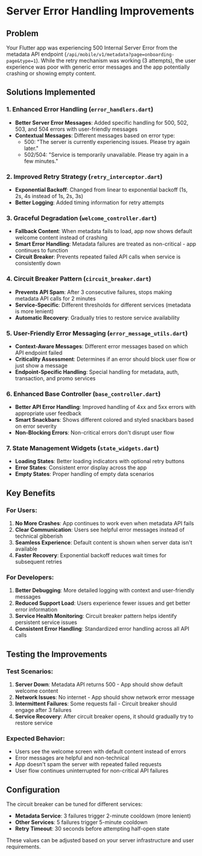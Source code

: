 # Server Error Handling Improvements

## Problem
Your Flutter app was experiencing 500 Internal Server Error from the metadata API endpoint (`/api/mobile/v1/metadata?page=onboarding-page&type=1`). While the retry mechanism was working (3 attempts), the user experience was poor with generic error messages and the app potentially crashing or showing empty content.

## Solutions Implemented

### 1. Enhanced Error Handling (`error_handlers.dart`)
- **Better Server Error Messages**: Added specific handling for 500, 502, 503, and 504 errors with user-friendly messages
- **Contextual Messages**: Different messages based on error type:
  - 500: "The server is currently experiencing issues. Please try again later."
  - 502/504: "Service is temporarily unavailable. Please try again in a few minutes."

### 2. Improved Retry Strategy (`retry_interceptor.dart`)
- **Exponential Backoff**: Changed from linear to exponential backoff (1s, 2s, 4s instead of 1s, 2s, 3s)
- **Better Logging**: Added timing information for retry attempts

### 3. Graceful Degradation (`welcome_controller.dart`)
- **Fallback Content**: When metadata fails to load, app now shows default welcome content instead of crashing
- **Smart Error Handling**: Metadata failures are treated as non-critical - app continues to function
- **Circuit Breaker**: Prevents repeated failed API calls when service is consistently down

### 4. Circuit Breaker Pattern (`circuit_breaker.dart`)
- **Prevents API Spam**: After 3 consecutive failures, stops making metadata API calls for 2 minutes
- **Service-Specific**: Different thresholds for different services (metadata is more lenient)
- **Automatic Recovery**: Gradually tries to restore service availability

### 5. User-Friendly Error Messaging (`error_message_utils.dart`)
- **Context-Aware Messages**: Different error messages based on which API endpoint failed
- **Criticality Assessment**: Determines if an error should block user flow or just show a message
- **Endpoint-Specific Handling**: Special handling for metadata, auth, transaction, and promo services

### 6. Enhanced Base Controller (`base_controller.dart`)
- **Better API Error Handling**: Improved handling of 4xx and 5xx errors with appropriate user feedback
- **Smart Snackbars**: Shows different colored and styled snackbars based on error severity
- **Non-Blocking Errors**: Non-critical errors don't disrupt user flow

### 7. State Management Widgets (`state_widgets.dart`)
- **Loading States**: Better loading indicators with optional retry buttons
- **Error States**: Consistent error display across the app
- **Empty States**: Proper handling of empty data scenarios

## Key Benefits

### For Users:
1. **No More Crashes**: App continues to work even when metadata API fails
2. **Clear Communication**: Users see helpful error messages instead of technical gibberish
3. **Seamless Experience**: Default content is shown when server data isn't available
4. **Faster Recovery**: Exponential backoff reduces wait times for subsequent retries

### For Developers:
1. **Better Debugging**: More detailed logging with context and user-friendly messages
2. **Reduced Support Load**: Users experience fewer issues and get better error information
3. **Service Health Monitoring**: Circuit breaker pattern helps identify persistent service issues
4. **Consistent Error Handling**: Standardized error handling across all API calls

## Testing the Improvements

### Test Scenarios:
1. **Server Down**: Metadata API returns 500 - App should show default welcome content
2. **Network Issues**: No internet - App should show network error message
3. **Intermittent Failures**: Some requests fail - Circuit breaker should engage after 3 failures
4. **Service Recovery**: After circuit breaker opens, it should gradually try to restore service

### Expected Behavior:
- Users see the welcome screen with default content instead of errors
- Error messages are helpful and non-technical
- App doesn't spam the server with repeated failed requests
- User flow continues uninterrupted for non-critical API failures

## Configuration

The circuit breaker can be tuned for different services:
- **Metadata Service**: 3 failures trigger 2-minute cooldown (more lenient)
- **Other Services**: 5 failures trigger 5-minute cooldown
- **Retry Timeout**: 30 seconds before attempting half-open state

These values can be adjusted based on your server infrastructure and user requirements.
